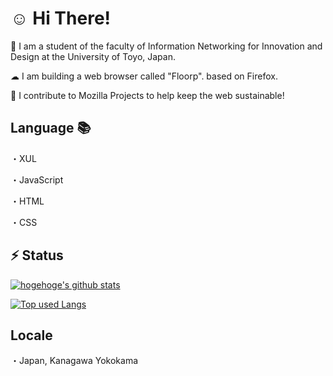 # ☺ Hi There!  

🏫 I am a student of the faculty of Information Networking for Innovation and Design at the University of Toyo, Japan.  

☁ I am building a web browser called "Floorp". based on Firefox.  

🦕 I contribute to Mozilla Projects to help keep the web sustainable!

## Language 📚

・XUL

・JavaScript

・HTML

・CSS

## ⚡ Status

[![hogehoge's github stats](https://github-readme-stats.vercel.app/api?username=surapunoyousei&hide=contribs&count_private=true&show_icons=true&theme=tokyonight)](https://github.com/surapunoyousei/)

[![Top used Langs](https://github-readme-stats.vercel.app/api/top-langs/?username=surapunoyousei&layout=compact&theme=tokyonight)](https://github.com/surapunoyousei/)


## Locale

・Japan, Kanagawa Yokokama
